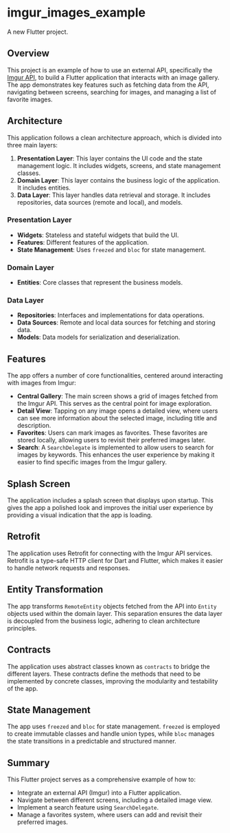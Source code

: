 # imgur_images_example

A new Flutter project.

## Overview

This project is an example of how to use an external API, specifically
the [Imgur API](https://apidocs.imgur.com/), to build a Flutter application that interacts with an
image gallery. The app demonstrates key features such as fetching data from the API, navigating
between screens, searching for images, and managing a list of favorite images.

## Architecture

This application follows a clean architecture approach, which is divided into three main layers:

1. **Presentation Layer**: This layer contains the UI code and the state management logic. It
   includes widgets, screens, and state management classes.
2. **Domain Layer**: This layer contains the business logic of the application. It includes
   entities.
3. **Data Layer**: This layer handles data retrieval and storage. It includes repositories, data
   sources (remote and local), and models.

### Presentation Layer

- **Widgets**: Stateless and stateful widgets that build the UI.
- **Features**: Different features of the application.
- **State Management**: Uses `freezed` and `bloc` for state management.

### Domain Layer

- **Entities**: Core classes that represent the business models.

### Data Layer

- **Repositories**: Interfaces and implementations for data operations.
- **Data Sources**: Remote and local data sources for fetching and storing data.
- **Models**: Data models for serialization and deserialization.

## Features

The app offers a number of core functionalities, centered around interacting with images from Imgur:

- **Central Gallery**: The main screen shows a grid of images fetched from the Imgur API. This
  serves as the central point for image exploration.
- **Detail View**: Tapping on any image opens a detailed view, where users can see more information
  about the selected image, including title and description.
- **Favorites**: Users can mark images as favorites. These favorites are stored locally, allowing
  users to revisit their preferred images later.
- **Search**: A `SearchDelegate` is implemented to allow users to search for images by keywords.
  This enhances the user experience by making it easier to find specific images from the Imgur
  gallery.

## Splash Screen

The application includes a splash screen that displays upon startup. This gives the app a polished
look and improves the initial user experience by providing a visual indication that the app is
loading.

## Retrofit

The application uses Retrofit for connecting with the Imgur API services. Retrofit is a type-safe
HTTP client for Dart and Flutter, which makes it easier to handle network requests and responses.

## Entity Transformation

The app transforms `RemoteEntity` objects fetched from the API into `Entity` objects used within the
domain layer. This separation ensures the data layer is decoupled from the business logic, adhering
to clean architecture principles.

## Contracts

The application uses abstract classes known as `contracts` to bridge the different layers. These
contracts define the methods that need to be implemented by concrete classes, improving the
modularity and testability of the app.

## State Management

The app uses `freezed` and `bloc` for state management. `freezed` is employed to create immutable
classes and handle union types, while `bloc` manages the state transitions in a predictable and
structured manner.

## Summary

This Flutter project serves as a comprehensive example of how to:

- Integrate an external API (Imgur) into a Flutter application.
- Navigate between different screens, including a detailed image view.
- Implement a search feature using `SearchDelegate`.
- Manage a favorites system, where users can add and revisit their preferred images.
